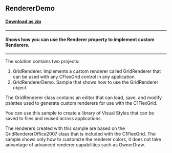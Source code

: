 ## RendererDemo
#### [Download as zip](https://grapecity.github.io/DownGit/#/home?url=https://github.com/GrapeCity/ComponentOne-WinForms-Samples/tree/master/NetFramework\FlexGrid\CS\GridRenderer\GridRenderer)
____
#### Shows how you can use the Renderer property to implement custom Renderers.
____
The solution contains two projects:
 1. GridRenderer. Implements a custom renderer called GridRenderer that can be used with any CFlexGrid control in any application.
 2. GridRendererDemo. Sample that shows how to use the GridRenderer object.

The GridRenderer class contains an editor that can load, save, and modify palettes used to generate custom renderers for use with the C1FlexGrid.

You can use this sample to create a library of Visual Styles that can be saved to files and reused across applications.

The renderers created with this sample are based on the GridRendererOffice2007 class that is included with the C1FlexGrid.
The sample shows only how to customize the renderer colors, it does not take advantage of advanced renderer capabilities such as OwnerDraw.
